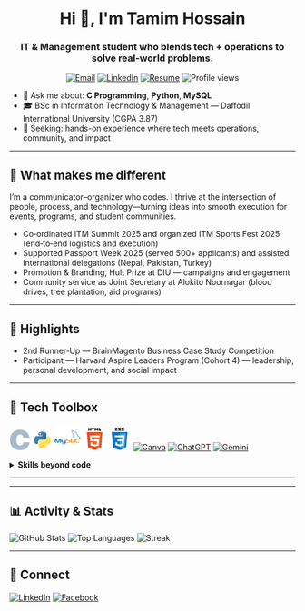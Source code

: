 <!-- Hero -->
<h1 align="center">Hi 👋, I'm <b>Tamim Hossain</b></h1>
<h3 align="center">IT & Management student who blends tech + operations to solve real‑world problems.</h3>

<p align="center">
  <a href="mailto:thossain1034@gmail.com"><img alt="Email" src="https://img.shields.io/badge/Email-thossain1034%40gmail.com-1f6feb?logo=gmail&logoColor=white"></a>
  <a href="https://www.linkedin.com/in/tamim-hossain-1047b4287/"><img alt="LinkedIn" src="https://img.shields.io/badge/LinkedIn-Tamim%20Hossain-0a66c2?logo=linkedin&logoColor=white"></a>
  <a href="https://www.canva.com/design/DAGzcIq5fuE/8xTT-hRg3h7D5hkfM_JnqQ/view?utm_content=DAGzcIq5fuE&utm_campaign=designshare&utm_medium=link2&utm_source=uniquelinks&utlId=h0cc6781ba1"><img alt="Resume" src="https://img.shields.io/badge/Resume-View-25a65b?logo=readme&logoColor=white"></a>
  <img alt="Profile views" src="https://komarev.com/ghpvc/?username=tamim-void&style=flat&color=grey">
</p>

<!-- Quick intro -->
- 💬 Ask me about: <b>C Programming</b>, <b>Python</b>, <b>MySQL</b>  
- 🎓 BSc in Information Technology & Management — Daffodil International University (CGPA 3.87)  
- 🤝 Seeking: hands-on experience where tech meets operations, community, and impact

---

## 🚩 What makes me different
I’m a communicator–organizer who codes. I thrive at the intersection of people, process, and technology—turning ideas into smooth execution for events, programs, and student communities.

- Co‑ordinated ITM Summit 2025 and organized ITM Sports Fest 2025 (end‑to‑end logistics and execution)
- Supported Passport Week 2025 (served 500+ applicants) and assisted international delegations (Nepal, Pakistan, Turkey)
- Promotion & Branding, Hult Prize at DIU — campaigns and engagement
- Community service as Joint Secretary at Alokito Noornagar (blood drives, tree plantation, aid programs)

---

## 🏅 Highlights
- 2nd Runner‑Up — BrainMagento Business Case Study Competition  
- Participant — Harvard Aspire Leaders Program (Cohort 4) — leadership, personal development, and social impact

---

## 🧰 Tech Toolbox
<p align="left">
  <a href="https://www.cprogramming.com/" title="C"><img src="https://raw.githubusercontent.com/devicons/devicon/master/icons/c/c-original.svg" width="36" height="36" alt="C"></a>
  <a href="https://www.python.org" title="Python"><img src="https://raw.githubusercontent.com/devicons/devicon/master/icons/python/python-original.svg" width="36" height="36" alt="Python"></a>
  <a href="https://www.mysql.com/" title="MySQL"><img src="https://raw.githubusercontent.com/devicons/devicon/master/icons/mysql/mysql-original-wordmark.svg" width="46" height="46" alt="MySQL"></a>
  <a href="https://developer.mozilla.org/docs/Web/HTML" title="HTML5"><img src="https://raw.githubusercontent.com/devicons/devicon/master/icons/html5/html5-original-wordmark.svg" width="40" height="40" alt="HTML5"></a>
  <a href="https://developer.mozilla.org/docs/Web/CSS" title="CSS3"><img src="https://raw.githubusercontent.com/devicons/devicon/master/icons/css3/css3-original-wordmark.svg" width="40" height="40" alt="CSS3"></a>
  <a href="https://www.canva.com/" title="Canva"><img src="https://img.shields.io/badge/Canva-00C4CC?logo=canva&logoColor=white" height="24" alt="Canva"></a>
  <a href="https://openai.com" title="ChatGPT"><img src="https://img.shields.io/badge/ChatGPT-74aa9c?logo=openai&logoColor=white" height="24" alt="ChatGPT"></a>
  <a href="https://ai.google/" title="Gemini"><img src="https://img.shields.io/badge/Gemini-141414?logo=google&logoColor=white" height="24" alt="Gemini"></a>
</p>

<details>
<summary><b>Skills beyond code</b></summary>

- Leadership, teamwork, event management  
- Effective communication, critical thinking  
- Photography, video editing (intermediate)  
- Emotional intelligence: empathy, adaptability, conflict resolution, active listening
</details>

---

---

## 📊 Activity & Stats
<p align="left">
  <img alt="GitHub Stats" src="https://github-readme-stats.vercel.app/api?username=tamim-void&show_icons=true&theme=transparent" height="160">
  <img alt="Top Languages" src="https://github-readme-stats.vercel.app/api/top-langs/?username=tamim-void&layout=compact&theme=transparent" height="160">
  <img alt="Streak" src="https://streak-stats.demolab.com?user=tamim-void&theme=transparent" height="160">
</p>

---

## 🤝 Connect
<p align="left">
  <a href="https://www.linkedin.com/in/tamim-hossain-1047b4287/"><img align="center" src="https://raw.githubusercontent.com/rahuldkjain/github-profile-readme-generator/master/src/images/icons/Social/linked-in-alt.svg" alt="LinkedIn" height="30" width="40" /></a>
 <a href="https://www.facebook.com/tamim.hossain.7509836" target="_blank" rel="noreferrer">
  <img align="center" src="https://raw.githubusercontent.com/rahuldkjain/github-profile-readme-generator/master/src/images/icons/Social/facebook.svg" alt="Facebook" height="30" width="40" /> </a>
</p>
